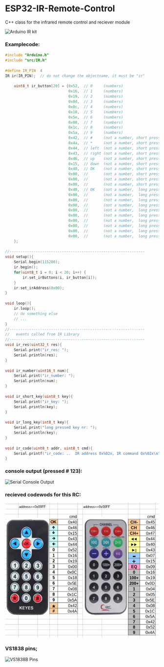 # ESP32-IR-Remote-Control
C++ class for the infrared remote control and reciever module

![Arduino IR kit](https://github.com/schreibfaul1/ESP32-IR-Remote-Control/blob/master/images/Infrarot%20IR%20Empf%C3%A4nger%20Modul%20Wireless%20Remote%20Control%20Kit%20f%C3%BCr%20Arduino.jpg)

### Examplecode:

```` c++
#include "Arduino.h"
#include "src/IR.h"

#define IR_PIN  4
IR ir(IR_PIN);  // do not change the objectname, it must be "ir"

    uint8_t ir_button[20] = {0x52,  // 0     (numbers)                       idx 00
                             0x16,  // 1     (numbers)                       idx 01
                             0x19,  // 2     (numbers)                       idx 02
                             0x0d,  // 3     (numbers)                       idx 03
                             0x0c,  // 4     (numbers)                       idx 04
                             0x18,  // 5     (numbers)                       idx 05
                             0x5e,  // 6     (numbers)                       idx 06
                             0x08,  // 7     (numbers)                       idx 07
                             0x1c,  // 8     (numbers)                       idx 08
                             0x5a,  // 9     (numbers)                       idx 09
                             0x42,  // #     (not a number, short pressed)   idx 10
                             0x4a,  // *     (not a number, short pressed)   idx 11
                             0x44,  // left  (not a number, short pressed)   idx 12
                             0x43,  // right (not a number, short pressed)   idx 13
                             0x46,  // up    (not a number, short pressed)   idx 14
                             0x15,  // down  (not a number, short pressed)   idx 15
                             0x40,  // OK    (not a number, short pressed)   idx 16
                             0x00,  //       (not a number, short pressed)   idx 17
                             0x00,  //       (not a number, short pressed)   idx 18
                             0x00,  //       (not a number, short pressed)   idx 19
                             0x40,  // OK    (not a number,  long pressed)   idx 20
                             0x00,  //       (not a number,  long pressed)   idx 21
                             0x00,  //       (not a number,  long pressed)   idx 22
                             0x00,  //       (not a number,  long pressed)   idx 23
                             0x00,  //       (not a number,  long pressed)   idx 24
                             0x00,  //       (not a number,  long pressed)   idx 25
                             0x00,  //       (not a number,  long pressed)   idx 26
                             0x00,  //       (not a number,  long pressed)   idx 27
                             0x00,  //       (not a number,  long pressed)   idx 28
                             0x00,  //       (not a number,  long pressed)   idx 29
    };

//--------------------------------------------------------------
void setup(){
    Serial.begin(115200);
    ir.begin();
    for(uint8_t i = 0; i < 20; i++) {
        ir.set_irButtons(i, ir_button[i]);
    }
    ir.set_irAddress(0x00);
}

void loop(){
    ir.loop();
    // do something else
    // ...
}
//--------------------------------------------------------------
//   events called from IR Library
//--------------------------------------------------------------
void ir_res(uint32_t res){
    Serial.print("ir_res: ");
    Serial.println(res);
}

void ir_number(uint16_t num){
    Serial.print("ir_number: ");
    Serial.println(num);
}

void ir_short_key(uint8_t key){
    Serial.print("ir_key: ");
    Serial.println(key);
}

void ir_long_key(int8_t key){
    Serial.print("long pressed key nr: ");
    Serial.println(key);
}

void ir_code(uint8_t addr, uint8_t cmd){
    Serial.printf("ir_code: ..  IR address 0x%02x, IR command 0x%02x\n", addr, cmd);
}
````
### console output (pressed # 123):

![Serial Console Output](https://github.com/schreibfaul1/ESP32-IR-Remote-Control/blob/master/images/IR_ConsoleOutput.jpg)

### recieved codewods for this RC:

![RC Code](https://github.com/schreibfaul1/ESP32-IR-Remote-Control/blob/master/images/RemoteControl.jpg)

### VS1838 pins;

![VS1838B Pins](https://github.com/schreibfaul1/ESP32-IR-Remote-Control/blob/master/images/VS1838B%20Pins.jpg)
